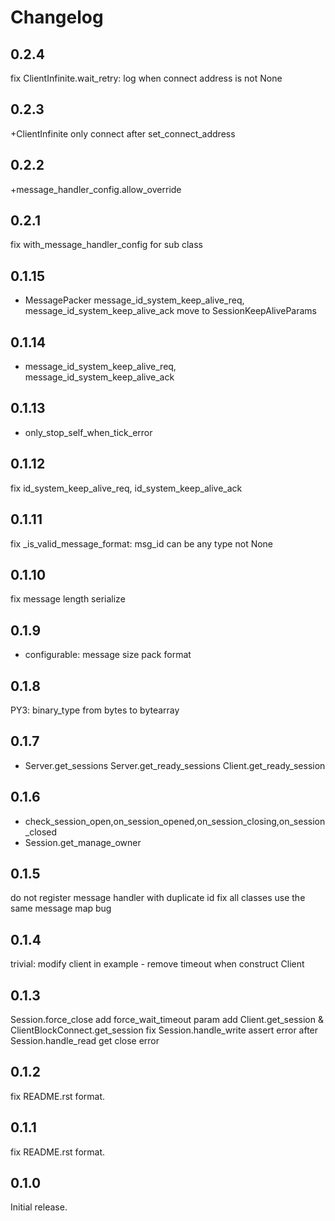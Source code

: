 # Changelog

## 0.2.4
fix ClientInfinite.wait_retry: log when connect address is not None

## 0.2.3
+ClientInfinite only connect after set_connect_address

## 0.2.2
+message_handler_config.allow_override

## 0.2.1
fix with_message_handler_config for sub class

## 0.1.15
+ MessagePacker
message_id_system_keep_alive_req, message_id_system_keep_alive_ack move to SessionKeepAliveParams

## 0.1.14
+ message_id_system_keep_alive_req, message_id_system_keep_alive_ack

## 0.1.13
+ only_stop_self_when_tick_error

## 0.1.12
fix id_system_keep_alive_req, id_system_keep_alive_ack

## 0.1.11
fix _is_valid_message_format: msg_id can be any type not None

## 0.1.10
fix message length serialize

## 0.1.9
+ configurable: message size pack format

## 0.1.8
PY3: binary_type from bytes to bytearray

## 0.1.7
+ Server.get_sessions Server.get_ready_sessions Client.get_ready_session

## 0.1.6
+ check_session_open,on_session_opened,on_session_closing,on_session_closed
+ Session.get_manage_owner

## 0.1.5
do not register message handler with duplicate id
fix all classes use the same message map bug

## 0.1.4
trivial: modify client in example - remove timeout when construct Client

## 0.1.3

Session.force_close add force_wait_timeout param
add Client.get_session & ClientBlockConnect.get_session
fix Session.handle_write assert error after Session.handle_read get close error

## 0.1.2

fix README.rst format.

## 0.1.1

fix README.rst format.

## 0.1.0

Initial release.


